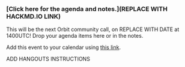 ### [Click here for the agenda and notes.](REPLACE WITH HACKMD.IO LINK)

This will be the next Orbit community call, on REPLACE WITH DATE at 1400UTC! Drop your agenda items here or in the notes.

Add this event to your calendar using [this link](https://calendar.google.com/event?action=TEMPLATE&tmeid=Xzg0cmowZTloNjRwMzZiOW42ZDBqMGI5azhrc2tjYjlwOG9zM2FiYTM4a3I0OGVhMTc0cGo2ZGhtOG9fMjAxODEwMDJUMTMwMDAwWiBvcmJpdGRiLm9yZ19vbGtxaXJqcW9rNnB0Ym42cDFwZWt2ZDJnb0Bn&tmsrc=orbitdb.org_olkqirjqok6ptbn6p1pekvd2go%40group.calendar.google.com&scp=ALL). 

ADD HANGOUTS INSTRUCTIONS
